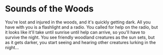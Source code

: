 # Sounds of the Woods

You're lost and injured in the woods, and it's quickly getting dark. All you have with you is a flashlight and a radio. You called for help on the radio, but it looks like it'll take until sunrise until help can arrive, so you'll have to survive the night. You see friendly woodland creatures as the sun sets, but as it gets darker, you start seeing and hearing other creatures lurking in the night...
